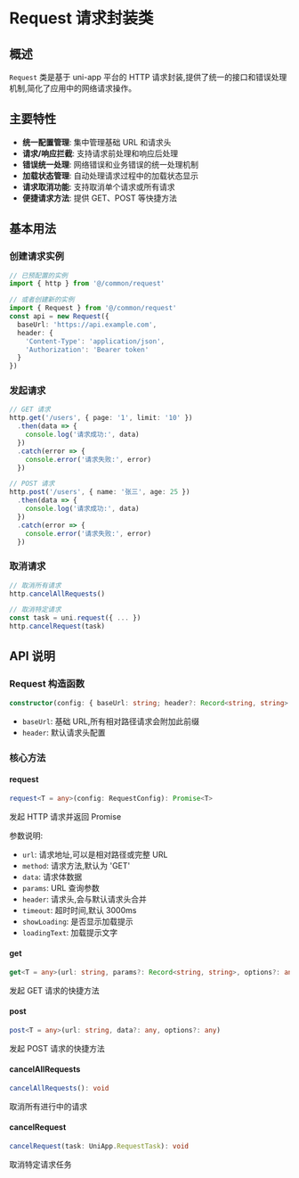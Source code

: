 # Request 请求封装类

## 概述

`Request` 类是基于 uni-app 平台的 HTTP 请求封装,提供了统一的接口和错误处理机制,简化了应用中的网络请求操作。

## 主要特性

- **统一配置管理**: 集中管理基础 URL 和请求头
- **请求/响应拦截**: 支持请求前处理和响应后处理
- **错误统一处理**: 网络错误和业务错误的统一处理机制
- **加载状态管理**: 自动处理请求过程中的加载状态显示
- **请求取消功能**: 支持取消单个请求或所有请求
- **便捷请求方法**: 提供 GET、POST 等快捷方法

## 基本用法

### 创建请求实例

```typescript
// 已预配置的实例
import { http } from '@/common/request'

// 或者创建新的实例
import { Request } from '@/common/request'
const api = new Request({
  baseUrl: 'https://api.example.com',
  header: {
    'Content-Type': 'application/json',
    'Authorization': 'Bearer token'
  }
})
```

### 发起请求

```typescript
// GET 请求
http.get('/users', { page: '1', limit: '10' })
  .then(data => {
    console.log('请求成功:', data)
  })
  .catch(error => {
    console.error('请求失败:', error)
  })

// POST 请求
http.post('/users', { name: '张三', age: 25 })
  .then(data => {
    console.log('请求成功:', data)
  })
  .catch(error => {
    console.error('请求失败:', error)
  })
```

### 取消请求

```typescript
// 取消所有请求
http.cancelAllRequests()

// 取消特定请求
const task = uni.request({ ... })
http.cancelRequest(task)
```

## API 说明

### Request 构造函数

```typescript
constructor(config: { baseUrl: string; header?: Record<string, string> })
```

- `baseUrl`: 基础 URL,所有相对路径请求会附加此前缀
- `header`: 默认请求头配置

### 核心方法

#### request<T>

```typescript
request<T = any>(config: RequestConfig): Promise<T>
```

发起 HTTP 请求并返回 Promise

参数说明:
- `url`: 请求地址,可以是相对路径或完整 URL
- `method`: 请求方法,默认为 'GET'
- `data`: 请求体数据
- `params`: URL 查询参数
- `header`: 请求头,会与默认请求头合并
- `timeout`: 超时时间,默认 3000ms
- `showLoading`: 是否显示加载提示
- `loadingText`: 加载提示文字

#### get<T>

```typescript
get<T = any>(url: string, params?: Record<string, string>, options?: any)
```

发起 GET 请求的快捷方法

#### post<T>

```typescript
post<T = any>(url: string, data?: any, options?: any)
```

发起 POST 请求的快捷方法

#### cancelAllRequests

```typescript
cancelAllRequests(): void
```

取消所有进行中的请求

#### cancelRequest

```typescript
cancelRequest(task: UniApp.RequestTask): void
```

取消特定请求任务
